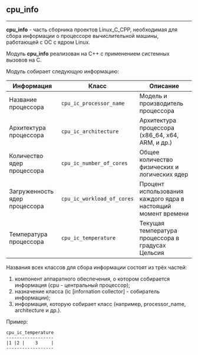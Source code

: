 ## cpu_info  
---  
**cpu_info** - часть сборника проектов Linux_C_CPP, необходимая для сбора информации о процессоре вычислительной машины, работающей с ОС с ядром Linux.  

Модуль **cpu_info** реализован на C++ с применением системных вызовов на C.  

Модуль собирает следующую информацию:  

| Информация | Класс | Описание |
|------------|-------|----------|
| Название процессора | `cpu_ic_processor_name` | Модель и производитель процессора |
| Архитектура процессора | `cpu_ic_architecture` | Архитектура процессора (x86_64, x64, ARM, и др.) |
| Количество ядер процессора | `cpu_ic_number_of_cores` | Общее количество физических и логических ядер |
| Загруженность ядер процессора | `cpu_ic_workload_of_cores` | Процент использования каждого ядра в настоящий момент времени |
| Температура процессора | `cpu_ic_temperature` | Текущая температура процессора в градусах Цельсия |

Названия всех классов для сбора информации состоят из трёх частей:  

1. компонент аппаратного обеспечения, о котором собирается информация (cpu - центральный процессор);  
2. назначение класса (ic \[infornation collector\] - собиратель информации);
3. информация, которую собирает класс (например, processor_name, architecture и др.).  

Пример:  
```
cpu_ic_temperature
------------------
|1 |2 |    3     |
------------------
```
